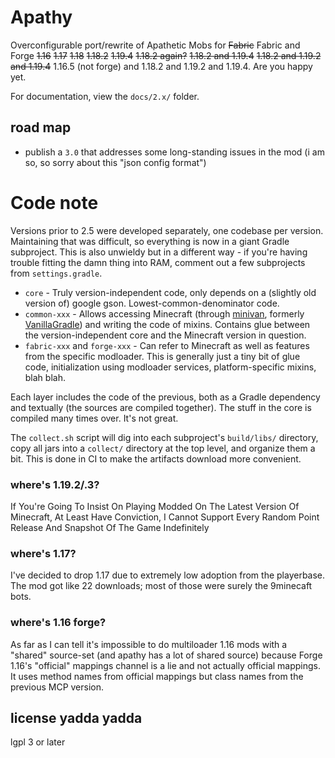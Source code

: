 # Apathy

Overconfigurable port/rewrite of Apathetic Mobs for ~~Fabric~~ Fabric and Forge ~~1.16~~ ~~1.17~~ ~~1.18~~ ~~1.18.2~~ ~~1.19.4~~ ~~1.18.2 again?~~ ~~1.18.2 and 1.19.4~~ ~~1.18.2 and 1.19.2 and 1.19.4~~ 1.16.5 (not forge) and 1.18.2 and 1.19.2 and 1.19.4. Are you happy yet.

For documentation, view the `docs/2.x/` folder.

## road map

* publish a `3.0` that addresses some long-standing issues in the mod (i am so, so sorry about this "json config format")

# Code note

Versions prior to 2.5 were developed separately, one codebase per version. Maintaining that was difficult, so everything is now in a giant Gradle subproject. This is also unwieldy but in a different way - if you're having trouble fitting the damn thing into RAM, comment out a few subprojects from `settings.gradle`.

* `core` - Truly version-independent code, only depends on a (slightly old version of) google gson. Lowest-common-denominator code.
* `common-xxx` - Allows accessing Minecraft (through [minivan](https://github.com/CrackedPolishedBlackstoneBricksMC/minivan), formerly [VanillaGradle](https://github.com/SpongePowered/VanillaGradle)) and writing the code of mixins. Contains glue between the version-independent core and the Minecraft version in question.
* `fabric-xxx` and `forge-xxx` - Can refer to Minecraft as well as features from the specific modloader. This is generally just a tiny bit of glue code, initialization using modloader services, platform-specific mixins, blah blah.

Each layer includes the code of the previous, both as a Gradle dependency and textually (the sources are compiled together). The stuff in the core is compiled many times over. It's not great.

The `collect.sh` script will dig into each subproject's `build/libs/` directory, copy all jars into a `collect/` directory at the top level, and organize them a bit. This is done in CI to make the artifacts download more convenient.

### where's 1.19.2/.3?

If You're Going To Insist On Playing Modded On The Latest Version Of Minecraft, At Least Have Conviction, I Cannot Support Every Random Point Release And Snapshot Of The Game Indefinitely

### where's 1.17?

I've decided to drop 1.17 due to extremely low adoption from the playerbase. The mod got like 22 downloads; most of those were surely the 9minecaft bots.

### where's 1.16 forge?

As far as I can tell it's impossible to do multiloader 1.16 mods with a "shared" source-set (and apathy has a lot of shared source) because Forge 1.16's "official" mappings channel is a lie and not actually official mappings. It uses method names from official mappings but class names from the previous MCP version.

## license yadda yadda

lgpl 3 or later